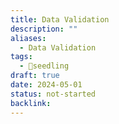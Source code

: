 ```yaml
---
title: Data Validation
description: ""
aliases:
  - Data Validation
tags:
  - 🌱seedling
draft: true
date: 2024-05-01
status: not-started
backlink:
---
```

